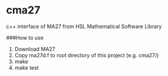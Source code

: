 cma27
=====

c++ interface of MA27 from HSL Mathematical Software Library

###How to use
1. Download MA27
2. Copy ma27d.f to root directory of this project (e.g. cma27/)
3. make 
4. make test
